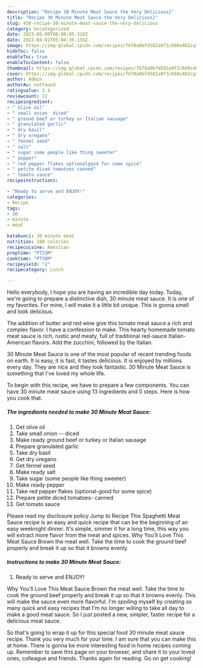 ```yaml
---
description: "Recipe 30 Minute Meat Sauce the Very Delicious}"
title: "Recipe 30 Minute Meat Sauce the Very Delicious}"
slug: 450-recipe-30-minute-meat-sauce-the-very-delicious
category: Uncategorized
date: 2023-05-09T00:00:05.310Z
date: 2023-04-01T05:04:39.155Z
image: https://img-global.cpcdn.com/recipes/f670a0bfd582a9f3/680x482cq70/30-minute-meat-sauce-recipe-main-photo.jpg
hideToc: false
enableToc: true
enableTocContent: false
thumbnail: https://img-global.cpcdn.com/recipes/f670a0bfd582a9f3/680x482cq70/30-minute-meat-sauce-recipe-main-photo.jpg
cover: https://img-global.cpcdn.com/recipes/f670a0bfd582a9f3/680x482cq70/30-minute-meat-sauce-recipe-main-photo.jpg
author: Admin
authorAv: notfound
ratingvalue: 3.4
reviewcount: 22
recipeingredient:
- " olive oil"
- " small onion  diced"
- " ground beef or turkey or Italian sausage"
- " granulated garlic"
- " dry basil"
- " dry oregano"
- " fennel seed"
- " salt"
- " sugar some people like thing sweeter"
- " pepper"
- " red pepper flakes optionalgood for some spice"
- " petite diced tomatoes canned"
- " tomato sauce"
recipeinstructions:

- "Ready to serve and ENJOY!"
categories:
- Recipe
tags:
- 30
- minute
- meat

katakunci: 30 minute meat 
nutrition: 188 calories
recipecuisine: American
preptime: "PT23M"
cooktime: "PT38M"
recipeyield: "2"
recipecategory: Lunch

---
```



Hello everybody, I hope you are having an incredible day today. Today, we're going to prepare a distinctive dish, 30 minute meat sauce. It is one of my favorites. For mine, I will make it a little bit unique. This is gonna smell and look delicious.

The addition of butter and red wine give this tomato meat sauce a rich and complex flavor. I have a confession to make. This hearty homemade tomato meat sauce is rich, rustic and meaty, full of traditional red-sauce Italian-American flavors. Add the zucchini, followed by the Italian.

30 Minute Meat Sauce is one of the most popular of recent trending foods on earth. It is easy, it is fast, it tastes delicious. It is enjoyed by millions every day. They are nice and they look fantastic. 30 Minute Meat Sauce is something that I've loved my whole life.


To begin with this recipe, we have to prepare a few components. You can have 30 minute meat sauce using 13 ingredients and 0 steps. Here is how you cook that.

<!--inarticleads1-->

##### The ingredients needed to make 30 Minute Meat Sauce:

1. Get  olive oil
1. Take  small onion -- diced
1. Make ready  ground beef or turkey or Italian sausage
1. Prepare  granulated garlic
1. Take  dry basil
1. Get  dry oregano
1. Get  fennel seed
1. Make ready  salt
1. Take  sugar (some people like thing sweeter)
1. Make ready  pepper
1. Take  red pepper flakes (optional-good for some spice)
1. Prepare  petite diced tomatoes- canned
1. Get  tomato sauce


Please read my disclosure policy Jump to Recipe This Spaghetti Meat Sauce recipe is an easy and quick recipe that can be the beginning of an easy weeknight dinner. It&#39;s simple, simmer it for a long time, this way you will extract more flavor from the meat and spices. Why You&#39;ll Love This Meat Sauce Brown the meat well. Take the time to cook the ground beef properly and break it up so that it browns evenly. 

<!--inarticleads2-->

##### Instructions to make 30 Minute Meat Sauce:


1. Ready to serve and ENJOY!

Why You&#39;ll Love This Meat Sauce Brown the meat well. Take the time to cook the ground beef properly and break it up so that it browns evenly. This will make the sauce even more flavorful. I&#39;m spoiling myself by creating so many quick and easy recipes that I&#39;m no longer willing to take all day to make a good meat sauce. So I just posted a new, simpler, faster recipe for a delicious meat sauce. 

So that's going to wrap it up for this special food 30 minute meat sauce recipe. Thank you very much for your time. I am sure that you can make this at home. There is gonna be more interesting food in home recipes coming up. Remember to save this page on your browser, and share it to your loved ones, colleague and friends. Thanks again for reading. Go on get cooking!
